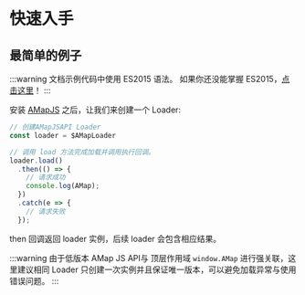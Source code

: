 # 快速入手

## 最简单的例子

:::warning
文档示例代码中使用 ES2015 语法。
如果你还没能掌握 ES2015，[点击这里](https://babeljs.io/docs/learn-es2015/)！
:::

安装 [AMapJS](./install.md) 之后，让我们来创建一个 Loader:

```javascript
// 创建AMapJSAPI Loader
const loader = $AMapLoader

// 调用 load 方法完成加载并调用执行回调。
loader.load()
  .then(() => {
    // 请求成功
    console.log(AMap);
  })
  .catch(e => {
    // 请求失败
  });
```

then 回调返回 loader 实例，后续 loader 会包含相应结果。

:::warning
由于低版本 AMap JS API与 顶层作用域 `window.AMap` 进行强关联，这里建议相同 Loader 只创建一次实例并且保证唯一版本，可以避免加载异常与使用错误问题。
:::
